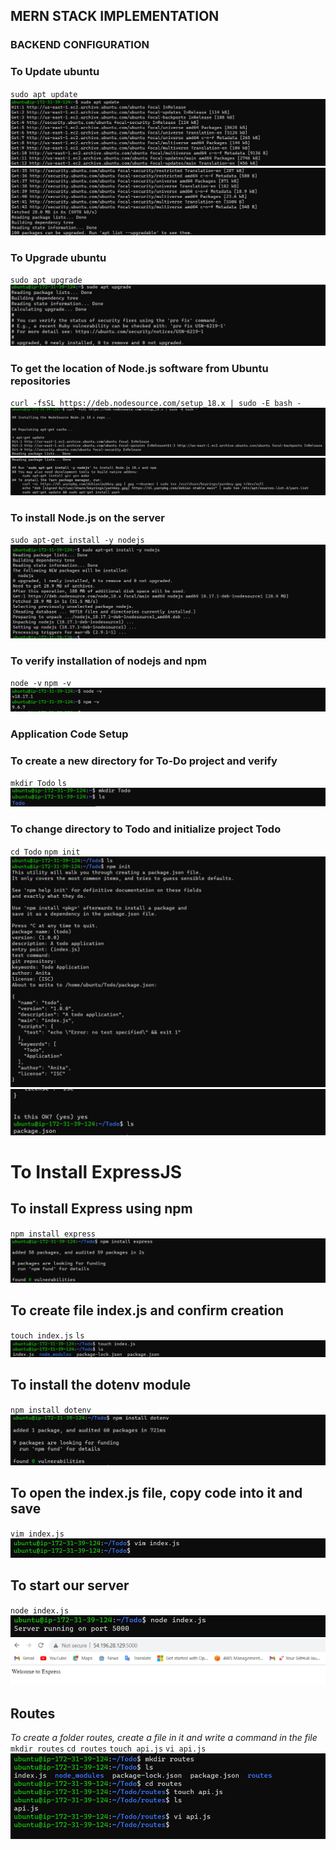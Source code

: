 ## MERN STACK IMPLEMENTATION

### BACKEND CONFIGURATION
### To Update ubuntu
`sudo apt update`
![Apache Status3](images/Apache-Status3-1.png)
![Apache Status3](images/Apache-Status3-2.png)

### To Upgrade ubuntu
`sudo apt upgrade`
![Apache Status3](images/Apache-Status3-3.png)

### To get the location of Node.js software from Ubuntu repositories
`curl -fsSL https://deb.nodesource.com/setup_18.x | sudo -E bash -`
![Apache Status3](images/Apache-Status3-4.png)
![Apache Status3](images/Apache-Status3-5.png)

### To install Node.js on the server
`sudo apt-get install -y nodejs`
![Apache Status3](images/Apache-Status3-6.png)

### To verify installation of nodejs and npm
`node -v`
`npm -v`
![Apache Status3](images/Apache-Status3-7.png)

### Application Code Setup
### To create a new directory for To-Do project and verify
`mkdir Todo`
`ls`
![Apache Status3](images/Apache-Status3-8.png)

### To change directory to Todo and initialize project Todo
`cd Todo`
`npm init`
![Apache Status3](images/Apache-Status3-9.png)
![Apache Status3](images/Apache-Status3-10.png)

# To Install ExpressJS
## To install Express using npm
`npm install express`
![Apache Status3](images/Apache-Status3-11.png)

## To create file index.js and confirm creation
`touch index.js`
`ls`
![Apache Status3](images/Apache-Status3-12.png)

## To install the dotenv module
`npm install dotenv`
![Apache Status3](images/Apache-Status3-13.png)

## To open the index.js file, copy code into it and save
`vim index.js`
![Apache Status3](images/Apache-Status3-14.png)

## To start our server
`node index.js`
![Apache Status3](images/Apache-Status3-15.png)
![Apache Status3](Images/Apache-Status3-16.png)

## Routes
*To create a folder routes, create a file in it and write a command in the file*
`mkdir routes`
`cd routes`
`touch api.js`
`vi api.js`
![Apache Status3](Images/Apache-Status3-17.png)


